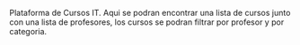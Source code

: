 Plataforma de Cursos IT.
Aqui se podran encontrar una lista de cursos junto con una lista de profesores, los cursos se podran filtrar por profesor y por categoria.


